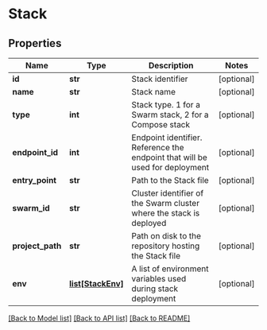 # Stack

## Properties
Name | Type | Description | Notes
------------ | ------------- | ------------- | -------------
**id** | **str** | Stack identifier | [optional] 
**name** | **str** | Stack name | [optional] 
**type** | **int** | Stack type. 1 for a Swarm stack, 2 for a Compose stack | [optional] 
**endpoint_id** | **int** | Endpoint identifier. Reference the endpoint that will be used for deployment  | [optional] 
**entry_point** | **str** | Path to the Stack file | [optional] 
**swarm_id** | **str** | Cluster identifier of the Swarm cluster where the stack is deployed | [optional] 
**project_path** | **str** | Path on disk to the repository hosting the Stack file | [optional] 
**env** | [**list[StackEnv]**](StackEnv.md) | A list of environment variables used during stack deployment | [optional] 

[[Back to Model list]](../README.md#documentation-for-models) [[Back to API list]](../README.md#documentation-for-api-endpoints) [[Back to README]](../README.md)


